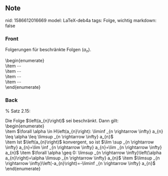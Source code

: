 ## Note
nid: 1586612016669
model: LaTeX-deb4a
tags: Folge, wichtig
markdown: false

### Front
Folgerungen für beschränkte Folgen $\left(a_{n}\right)$.<div>\begin{enumerate}</div><div>\item <span>$\cdots$</span></div><div>\item <span>$\cdots$</span></div><div>\item <span>$\cdots$</span></div><div>\item $\cdots$</div><div>\end{enumerate}</div><div>
</div>

### Back
% Satz 2.15: <div>
</div><div>Die Folge $\left(a_{n}\right)$ sei beschränkt. Dann gilt:</div><div>\begin{enumerate}</div><div>\item <span>$\forall \alpha \in H\left(a_{n}\right): \liminf _{n \rightarrow \infty} a_{n} \leq \alpha \leq \limsup _{n \rightarrow \infty} a_{n}$</span></div><div>\item Ist $\left(a_{n}\right)$ konvergent, so ist $\lim \sup _{n \rightarrow \infty} a_{n}=\lim \inf _{n \rightarrow \infty} a_{n}=\lim _{n \rightarrow \infty} a_{n}$
\item $\forall \alpha \geq 0: \limsup _{n \rightarrow \infty}\left(\alpha a_{n}\right)=\alpha \limsup _{n \rightarrow \infty} a_{n}$
\item $\limsup _{n \rightarrow \infty}\left(-a_{n}\right)=-\liminf _{n \rightarrow \infty} a_{n}$</div><div>\end{enumerate}</div>
